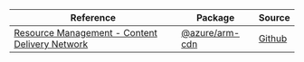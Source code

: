 | Reference | Package | Source |
|---|---|---|
|[Resource Management - Content Delivery Network](arm-cdn-readme.md)|[@azure/arm-cdn](https://www.npmjs.com/package/@azure/arm-cdn)|[Github](https://github.com/Azure/azure-sdk-for-js/blob/main/sdk/cdn/arm-cdn)|
